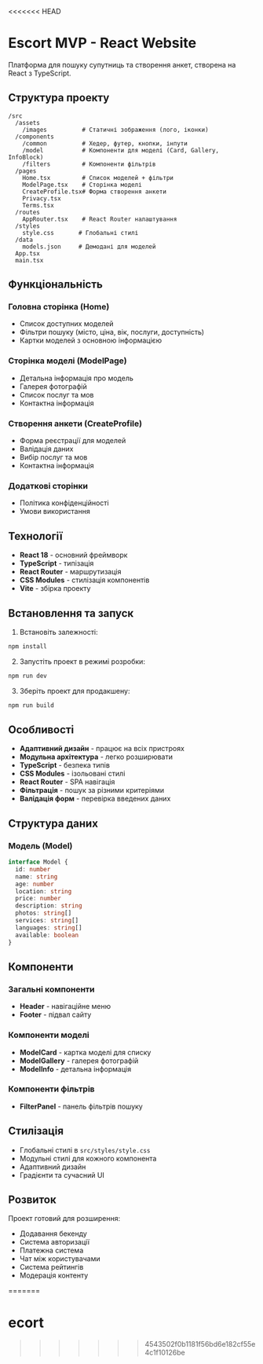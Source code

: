 <<<<<<< HEAD
# Escort MVP - React Website

Платформа для пошуку супутниць та створення анкет, створена на React з TypeScript.

## Структура проекту

```
/src
  /assets
    /images          # Статичні зображення (лого, іконки)
  /components
    /common          # Хедер, футер, кнопки, інпути
    /model           # Компоненти для моделі (Card, Gallery, InfoBlock)
    /filters         # Компоненти фільтрів
  /pages
    Home.tsx         # Список моделей + фільтри
    ModelPage.tsx    # Сторінка моделі
    CreateProfile.tsx# Форма створення анкети
    Privacy.tsx
    Terms.tsx
  /routes
    AppRouter.tsx    # React Router налаштування
  /styles
    style.css       # Глобальні стилі
  /data
    models.json     # Демодані для моделей
  App.tsx
  main.tsx
```

## Функціональність

### Головна сторінка (Home)
- Список доступних моделей
- Фільтри пошуку (місто, ціна, вік, послуги, доступність)
- Картки моделей з основною інформацією

### Сторінка моделі (ModelPage)
- Детальна інформація про модель
- Галерея фотографій
- Список послуг та мов
- Контактна інформація

### Створення анкети (CreateProfile)
- Форма реєстрації для моделей
- Валідація даних
- Вибір послуг та мов
- Контактна інформація

### Додаткові сторінки
- Політика конфіденційності
- Умови використання

## Технології

- **React 18** - основний фреймворк
- **TypeScript** - типізація
- **React Router** - маршрутизація
- **CSS Modules** - стилізація компонентів
- **Vite** - збірка проекту

## Встановлення та запуск

1. Встановіть залежності:
```bash
npm install
```

2. Запустіть проект в режимі розробки:
```bash
npm run dev
```

3. Зберіть проект для продакшену:
```bash
npm run build
```

## Особливості

- **Адаптивний дизайн** - працює на всіх пристроях
- **Модульна архітектура** - легко розширювати
- **TypeScript** - безпека типів
- **CSS Modules** - ізольовані стилі
- **React Router** - SPA навігація
- **Фільтрація** - пошук за різними критеріями
- **Валідація форм** - перевірка введених даних

## Структура даних

### Модель (Model)
```typescript
interface Model {
  id: number
  name: string
  age: number
  location: string
  price: number
  description: string
  photos: string[]
  services: string[]
  languages: string[]
  available: boolean
}
```

## Компоненти

### Загальні компоненти
- **Header** - навігаційне меню
- **Footer** - підвал сайту

### Компоненти моделі
- **ModelCard** - картка моделі для списку
- **ModelGallery** - галерея фотографій
- **ModelInfo** - детальна інформація

### Компоненти фільтрів
- **FilterPanel** - панель фільтрів пошуку

## Стилізація

- Глобальні стилі в `src/styles/style.css`
- Модульні стилі для кожного компонента
- Адаптивний дизайн
- Градієнти та сучасний UI

## Розвиток

Проект готовий для розширення:
- Додавання бекенду
- Система авторизації
- Платежна система
- Чат між користувачами
- Система рейтингів
- Модерація контенту

=======
# ecort
>>>>>>> 4543502f0b1181f56bd6e182cf55e4c1f10126be
